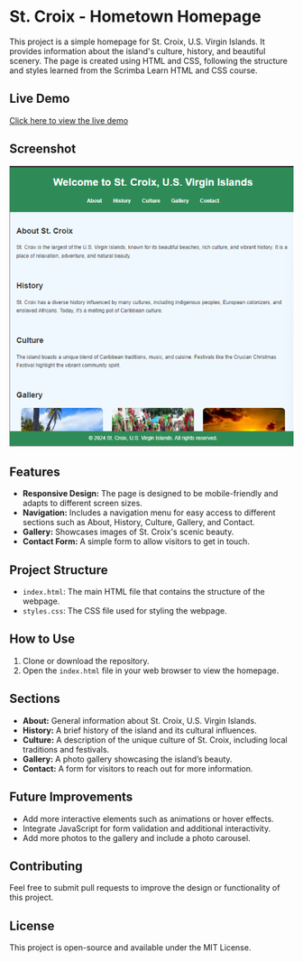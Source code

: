# St. Croix - Hometown Homepage

This project is a simple homepage for St. Croix, U.S. Virgin Islands. It provides information about the island's culture, history, and beautiful scenery. The page is created using HTML and CSS, following the structure and styles learned from the Scrimba Learn HTML and CSS course.

## Live Demo

[Click here to view the live demo](https://scrimba-horatio-hometown-site.netlify.app/)

## Screenshot

![St. Croix Homepage Screenshot](./images/scrimba-hometown-project.png)

## Features

- **Responsive Design:** The page is designed to be mobile-friendly and adapts to different screen sizes.
- **Navigation:** Includes a navigation menu for easy access to different sections such as About, History, Culture, Gallery, and Contact.
- **Gallery:** Showcases images of St. Croix's scenic beauty.
- **Contact Form:** A simple form to allow visitors to get in touch.

## Project Structure

- `index.html`: The main HTML file that contains the structure of the webpage.
- `styles.css`: The CSS file used for styling the webpage.

## How to Use

1. Clone or download the repository.
2. Open the `index.html` file in your web browser to view the homepage.

## Sections

- **About:** General information about St. Croix, U.S. Virgin Islands.
- **History:** A brief history of the island and its cultural influences.
- **Culture:** A description of the unique culture of St. Croix, including local traditions and festivals.
- **Gallery:** A photo gallery showcasing the island’s beauty.
- **Contact:** A form for visitors to reach out for more information.

## Future Improvements

- Add more interactive elements such as animations or hover effects.
- Integrate JavaScript for form validation and additional interactivity.
- Add more photos to the gallery and include a photo carousel.

## Contributing

Feel free to submit pull requests to improve the design or functionality of this project.

## License

This project is open-source and available under the MIT License.

